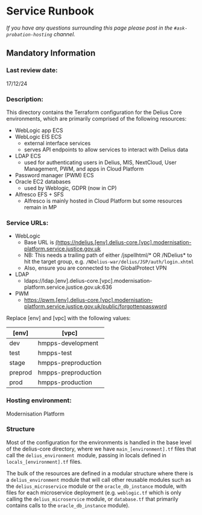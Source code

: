 # Service Runbook

  

<!-- This is a template that should be populated by the development team when moving to the modernisation platform, but also reviewed and kept up to date.

To ensure that people looking at your runbook can get the information they need quickly, your runbook should be short but clear. Throughout, only use acronyms if you’re confident that someone who has just been woken up at 3am would understand them. -->

  

_If you have any questions surrounding this page please post in the `#ask-probation-hosting` channel._

  

## Mandatory Information

  

### **Last review date:**

  17/12/24

<!-- Adding the last date this page was reviewed, with any accompanying information -->

  

### **Description:**
This directory contains the Terraform configuration for the Delius Core environments, which are primarily comprised of the following resources:

* WebLogic app ECS
* WebLogic EIS ECS
	* external interface services
	* serves API endpoints to allow services to interact with Delius data
* LDAP ECS
	* used for authenticating users in Delius, MIS, NextCloud, User Management, PWM, and apps in Cloud Platform
* Password manager (PWM) ECS
* Oracle EC2 databases
	* used by Weblogic, GDPR (now in CP)
* Alfresco EFS + SFS
	* Alfresco is mainly hosted in Cloud Platform but some resources remain in MP


<!-- A short (less than 50 word) description of what your service does, and who it’s for.-->

  

### **Service URLs:**

* WebLogic
	* Base URL is [(https://ndelius.[env].delius-core.[vpc].modernisation-platform.service.justice.gov.uk](https://ndelius.dev.delius-core.hmpps-development.modernisation-platform.service.justice.gov.uk/NDelius-war/delius/JSP/auth/login.xhtml)
	* NB: This needs a trailing path of either /jspellhtml/* OR /NDelius* to hit the target group, e.g. `/NDelius-war/delius/JSP/auth/login.xhtml`
	* Also, ensure you are connected to the GlobalProtect VPN
* LDAP
	* ldaps://ldap.[env].delius-core.[vpc].modernisation-platform.service.justice.gov.uk:636
* PWM
	* [https://pwm.[env].delius-core.[vpc].modernisation-platform.service.justice.gov.uk/public/forgottenpassword](https://pwm.dev.delius-core.hmpps-development.modernisation-platform.service.justice.gov.uk/public/forgottenpassword)

Replace [env] and [vpc] with the following values:

| [env] |    [vpc]   |
|-------|--------------------|
|dev    | hmpps-development  |
|test   | hmpps-test         |
|stage  | hmpps-preproduction|
|preprod| hmpps-preproduction|
|prod   | hmpps-production   |


<!-- The URL(s) of the service’s production environment, and test environments if possible-->



### **Hosting environment:**

  

Modernisation Platform

  

<!-- If your service is hosted on another MOJ team’s infrastructure, link to their runbook. If your service has another arrangement or runs its own infrastructure, you should list the supplier of that infrastructure (ideally linking to your account’s login page) and describe, simply and briefly, how to raise an issue with them. -->

### Structure

Most of the configuration for the environments is handled in the base level of the delius-core directory, where we have `main_[environment].tf` files that call the `delius_environment `module, passing in locals defined in `locals_[environment].tf` files.

The bulk of the resources are defined in a modular structure where there is a `delius_environment` module that will call other reusable modules such as the `delius_microservice` module or the `oracle_db_instance` module, with files for each microservice deployment (e.g. `weblogic.tf` which is only calling the `delius_microservice` module, or `database.tf` that primarily contains calls to the `oracle_db_instance` module).
